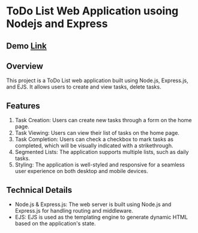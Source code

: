 # ToDo List Web Application usoing Nodejs and Express

## Demo <a href="https://healthy-lion-dirndl.cyclic.app/"> Link </a>

## Overview
This project is a ToDo List web application built using Node.js, Express.js, and EJS. It allows users to create and view tasks, delete tasks.

## Features
1. Task Creation: Users can create new tasks through a form on the home page.
2. Task Viewing: Users can view their list of tasks on the home page.
3. Task Completion: Users can check a checkbox to mark tasks as completed, which will be visually indicated with a strikethrough.
4. Segmented Lists: The application supports multiple lists, such as daily tasks.
5. Styling: The application is well-styled and responsive for a seamless user experience on both desktop and mobile devices.

## Technical Details
- Node.js & Express.js: The web server is built using Node.js and Express.js for handling routing and middleware.
- EJS: EJS is used as the templating engine to generate dynamic HTML based on the application's state.



